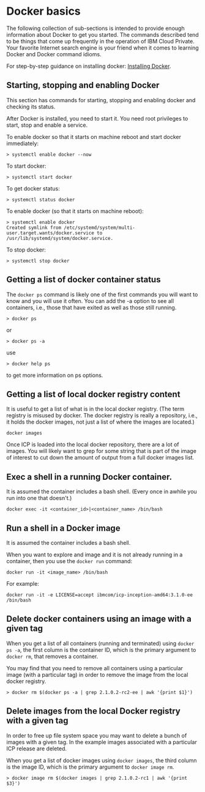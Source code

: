 # Docker basics

The following collection of sub-sections is intended to provide enough information about Docker to get you started. The commands described tend to be things that come up frequently in the operation of IBM Cloud Private.  Your favorite Internet search engine is your friend when it comes to learning Docker and Docker command idioms.

For step-by-step guidance on installing docker: [Installing Docker](installing-docker.md).

## Starting, stopping and enabling Docker

This section has commands for starting, stopping and enabling docker and checking its status.

After Docker is installed, you need to start it.  You need root privileges to start, stop and enable a service.

To enable docker so that it starts on machine reboot and start docker immediately:
```
> systemctl enable docker --now
```
To start docker:
```
> systemctl start docker
```
To get docker status:
```
> systemctl status docker
```
To enable docker (so that it starts on machine reboot):
```
> systemctl enable docker
Created symlink from /etc/systemd/system/multi-user.target.wants/docker.service to /usr/lib/systemd/system/docker.service.
```
To stop docker:
```
> systemctl stop docker
```

## Getting a list of docker container status
The `docker ps` command is likely one of the first commands you will want to know and you will use it often.  You can add the -a option to see all containers, i.e., those that have exited as well as those still running.
```
> docker ps
```
or
```
> docker ps -a
```
use
```
> docker help ps
```
to get more information on ps options.

## Getting a list of local docker registry content

It is useful to get a list of what is in the local docker registry.  (The term registry is misused by docker.  The docker registry is really a repository, i.e., it holds the docker images, not just a list of where the images are located.)

```
docker images
```

Once ICP is loaded into the local docker repository, there are a lot of images. You will likely want to grep for some string that is part of the image of interest to cut down the amount of output from a full docker images list.

## Exec a shell in a running Docker container.
It is assumed the container includes a bash shell.  (Every once in awhile you run into one that doesn't.)
```
docker exec -it <container_id>|<container_name> /bin/bash
```

## Run a shell in a Docker image
It is assumed the container includes a bash shell.

When you want to explore and image and it is not already running in a container, then you use the `docker run` command:
```
docker run -it <image_name> /bin/bash
```

For example:
```
docker run -it -e LICENSE=accept ibmcom/icp-inception-amd64:3.1.0-ee /bin/bash
```

## Delete docker containers using an image with a given tag
When you get a list of all containers (running and terminated) using `docker ps -a`, the first column is the container ID, which is the primary argument to `docker rm`, that removes a container.

You may find that you need to remove all containers using a particular image (with a particular tag) in order to remove the image from the local docker registry.
```
> docker rm $(docker ps -a | grep 2.1.0.2-rc2-ee | awk '{print $1}')
```

## Delete images from the local Docker registry with a given tag

In order to free up file system space you may want to delete a bunch of images with a given tag.  In the example images associated with a particular ICP release are deleted.

When you get a list of docker images using `docker images`, the third column is the image ID, which is the primary argument to `docker image rm`.
```
> docker image rm $(docker images | grep 2.1.0.2-rc1 | awk '{print $3}')
```
